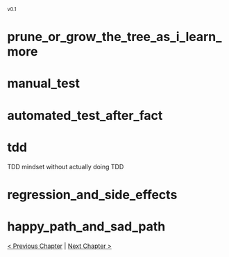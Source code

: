 <sub>v0.1</sub>

# prune_or_grow_the_tree_as_i_learn_more

# manual_test

# automated_test_after_fact

# tdd

TDD mindset without actually doing TDD

# regression_and_side_effects

# happy_path_and_sad_path

[< Previous Chapter](6_prioritize.md) | [Next Chapter >](8_retrospect_and_communicate.md)
